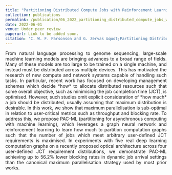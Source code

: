 ```yaml
---
title: "Partitioning Distributed Compute Jobs with Reinforcement Learning and Graph Neural Networks"
collection: publications
permalink: /publication/06_2022_partitioning_distributed_compute_jobs_with_reinforcement_learning_and_graph_neural_networks
date: 2022-06-01
venue: Under peer review
paperurl: Link to be added soon.
citation: 'C. W. F. Parsonson and G. Zervas &quot;Partitioning Distributed Compute Jobs with Reinforcement Learning and Graph Neural Networks&quot;, Under peer review, 2022'
---
```

<div style="text-align: justify"> 
From natural language processing to genome sequencing, large-scale machine
learning models are bringing advances to a broad range of fields. Many of these
models are too large to be trained on a single machine, and instead must be
distributed across multiple devices. This has motivated the research of new
compute and network systems capable of handling such tasks. In particular,
recent work has focused on developing management schemes which decide
*how* to allocate distributed resources such that some overall
objective, such as minimising the job completion time (JCT), is optimised.
However, such studies omit explicit consideration of *how much* a job
should be distributed, usually assuming that maximum distribution is desirable.
In this work, we show that maximum parallelisation is sub-optimal in relation
to user-critical metrics such as throughput and blocking rate. To address this,
we propose PAC-ML (partitioning for asynchronous computing with machine learning), which leverages a
graph neural network and reinforcement learning to learn how much to
partition computation graphs such that the number of jobs which meet arbitrary
user-defined JCT requirements is maximised. In experiments with five real deep
learning computation graphs on a recently proposed optical architecture across
four user-defined JCT requirement distributions, we demonstrate PAC-ML
achieving up to 56.2% lower blocking rates in dynamic job arrival settings
than the canonical maximum parallelisation strategy used by most prior works. 
</div>

<!--
   -[View paper here](https://arxiv.org/abs/2205.14345?context=cs)
   -->

